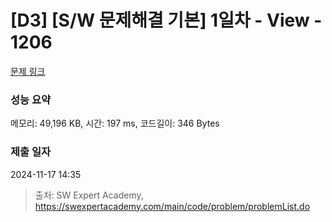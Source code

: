 # [D3] [S/W 문제해결 기본] 1일차 - View - 1206 

[문제 링크](https://swexpertacademy.com/main/code/problem/problemDetail.do?contestProbId=AV134DPqAA8CFAYh) 

### 성능 요약

메모리: 49,196 KB, 시간: 197 ms, 코드길이: 346 Bytes

### 제출 일자

2024-11-17 14:35



> 출처: SW Expert Academy, https://swexpertacademy.com/main/code/problem/problemList.do
